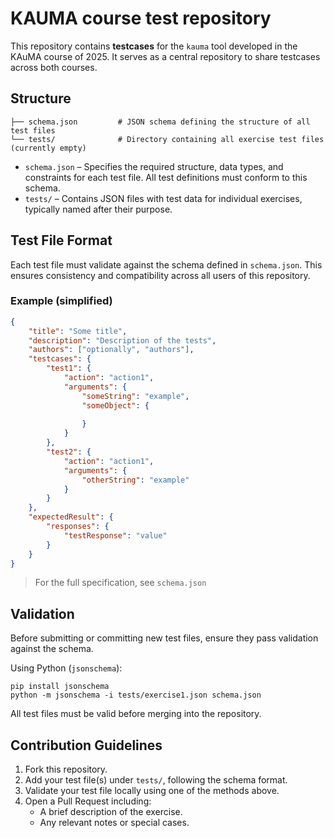 # KAUMA course test repository
This repository contains **testcases** for the `kauma` tool developed in the KAuMA course of 2025.
It serves as a central repository to share testcases across both courses.

## Structure
```
├── schema.json         # JSON schema defining the structure of all test files
└── tests/              # Directory containing all exercise test files (currently empty)
```
* `schema.json` – Specifies the required structure, data types, and constraints for each test file.
All test definitions must conform to this schema.
* `tests/` – Contains JSON files with test data for individual exercises, typically named after their purpose.

## Test File Format
Each test file must validate against the schema defined in `schema.json`.
This ensures consistency and compatibility across all users of this repository.

### Example (simplified)
```json
{
    "title": "Some title",
    "description": "Description of the tests",
    "authors": ["optionally", "authors"],
    "testcases": {
        "test1": {
            "action": "action1",
            "arguments": {
                "someString": "example",
                "someObject": {
                    
                }
            }
        },
        "test2": {
            "action": "action1",
            "arguments": {
                "otherString": "example"
            }
        }
    },
    "expectedResult": {
        "responses": {
            "testResponse": "value"
        }
    }
}
```
> For the full specification, see `schema.json`

## Validation
Before submitting or committing new test files, ensure they pass validation against the schema.

Using Python (`jsonschema`):
```
pip install jsonschema
python -m jsonschema -i tests/exercise1.json schema.json
```

All test files must be valid before merging into the repository.

## Contribution Guidelines

1. Fork this repository.
2. Add your test file(s) under `tests/`, following the schema format.
3. Validate your test file locally using one of the methods above.
4. Open a Pull Request including:
    * A brief description of the exercise.
    * Any relevant notes or special cases.
